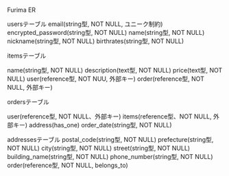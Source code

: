 Furima ER

usersテーブル
email(string型, NOT NULL, ユニーク制約)
encrypted_password(string型, NOT NULL)
name(string型, NOT NULL)
nickname(string型, NOT NULL)
birthrates(string型, NOT NULL)


itemsテーブル

name(string型, NOT NULL)
description(text型, NOT NULL)
price(text型, NOT NULL)
user(reference型, NOT NUU, 外部キー)
order(reference型, NOT NULL, 外部キー)

ordersテーブル

user(reference型, NOT NULL、外部キー)
items(reference型、NOT NULL, 外部キー)
address(has_one)
order_date(string型, NOT NULL)

addressesテーブル
postal_code(string型, NOT NULL)
prefecture(string型, NOT NULL)
city(string型, NOT NULL)
street(string型, NOT NULL)
building_name(string型, NOT NULL)
phone_number(string型, NOT NULL)
order(reference型, NOT NULL, belongs_to)
